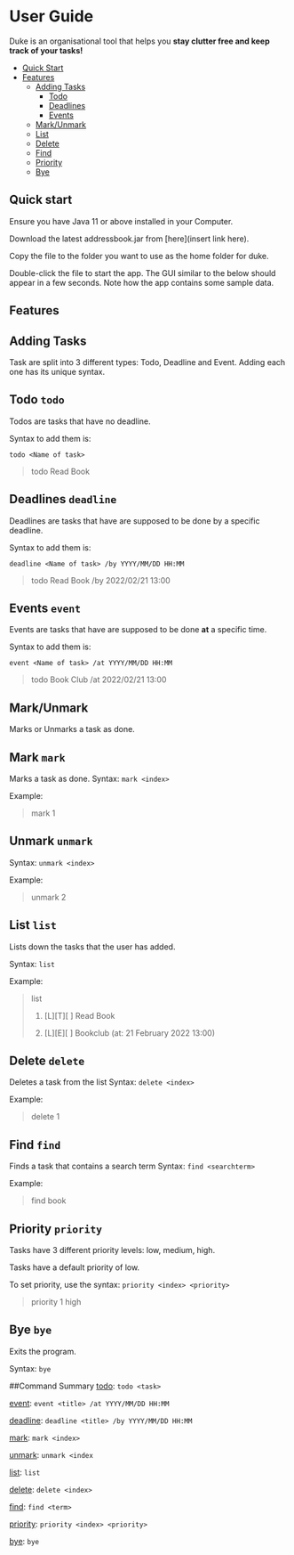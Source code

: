 # User Guide

Duke is an organisational tool that helps you **stay clutter free and keep track of your tasks!**
- [Quick Start](#Quick-Qtart) 
- [Features](#Features)
  - [Adding Tasks](#Adding-Tasks)
    - [Todo](#Todo)
    - [Deadlines](#Deadline)
    - [Events](#Events)
  - [Mark/Unmark](#Mark/Unmark)
  - [List](#List)
  - [Delete](#Delete)
  - [Find](#Find)
  - [Priority](#Priority)
  - [Bye](#Bye)


## Quick start
Ensure you have Java 11 or above installed in your Computer.

Download the latest addressbook.jar from [here](insert link here).

Copy the file to the folder you want to use as the home folder for duke.

Double-click the file to start the app. The GUI similar to the below should appear in a few seconds. Note how the app contains some sample data.



## Features 

## Adding Tasks
Task are split into 3 different types: Todo, Deadline and Event. Adding each one has its unique syntax.


## Todo `todo`
Todos are tasks that have no deadline. 

Syntax to add them is:

`todo <Name of task>`

>todo Read Book

## Deadlines `deadline`

Deadlines are tasks that have are supposed to be done by a specific deadline.

Syntax to add them is:

`deadline <Name of task> /by YYYY/MM/DD HH:MM`

>todo Read Book /by 2022/02/21 13:00


## Events `event`

Events are tasks that have are supposed to be done **at** a specific time.

Syntax to add them is:

`event <Name of task> /at YYYY/MM/DD HH:MM`

>todo Book Club /at 2022/02/21 13:00

## Mark/Unmark
Marks or Unmarks a task as done.

## Mark `mark`
Marks a task as done.
Syntax:
`mark <index>`

Example:
>mark 1

## Unmark `unmark`

Syntax:
`unmark <index>`

Example:
>unmark 2


## List `list`
Lists down the tasks that the user has added.

Syntax:
`list`

Example:
> list
> 
> 1. [L][T][ ] Read Book
> 
> 2.  [L][E][ ] Bookclub (at: 21 February 2022 13:00)

## Delete `delete`
Deletes a task from the list
Syntax:
`delete <index>`

Example:
>delete 1


## Find `find`
Finds a task that contains a search term
Syntax:
`find <searchterm>`

Example:
>find book


## Priority `priority`
Tasks have 3 different priority levels: low, medium, high.

Tasks have a default priority of low.

To set priority, use the syntax: `priority <index> <priority>`
>priority 1 high

## Bye `bye`
Exits the program.

Syntax: `bye`

##Command Summary
[todo](#Todo): `todo <task>`

[event](#Events): `event <title> /at YYYY/MM/DD HH:MM`

[deadline](#Deadlines): `deadline <title> /by YYYY/MM/DD HH:MM`

[mark](#Mark/Unmark): `mark <index>`

[unmark](#Mark/Unmark): `unmark <index`

[list](#List): `list`

[delete](#Delete): `delete <index>`

[find](#Find): `find <term>`

[priority](#priority): `priority <index> <priority>`

[bye](#bye): `bye`